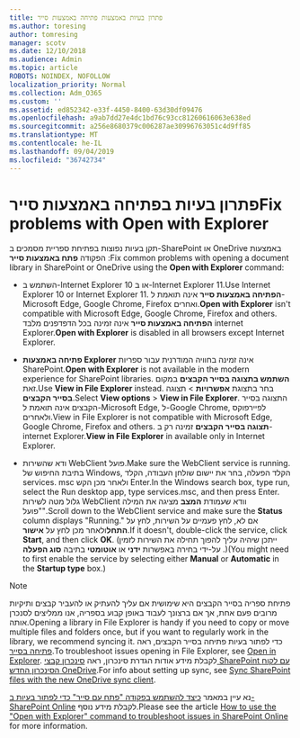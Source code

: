 ```yaml
---
title: פתרון בעיות באמצעות פתיחה באמצעות סייר
ms.author: toresing
author: tomresing
manager: scotv
ms.date: 12/10/2018
ms.audience: Admin
ms.topic: article
ROBOTS: NOINDEX, NOFOLLOW
localization_priority: Normal
ms.collection: Adm_O365
ms.custom: ''
ms.assetid: ed852342-e33f-4450-8400-63d30df09476
ms.openlocfilehash: a9ab7dd27e4dc1bd76c93cc81260616063e638ed
ms.sourcegitcommit: a256e8680379c006287ae30996763051c4d9ff85
ms.translationtype: MT
ms.contentlocale: he-IL
ms.lasthandoff: 09/04/2019
ms.locfileid: "36742734"
---
```

# <a name="fix-problems-with-open-with-explorer"></a><span data-ttu-id="bf870-102">פתרון בעיות בפתיחה באמצעות סייר</span><span class="sxs-lookup"><span data-stu-id="bf870-102">Fix problems with Open with Explorer</span></span>

<span data-ttu-id="bf870-103">תקן בעיות נפוצות בפתיחת ספריית מסמכים ב-SharePoint או OneDrive באמצעות הפקודה **פתח באמצעות סייר** :</span><span class="sxs-lookup"><span data-stu-id="bf870-103">Fix common problems with opening a document library in SharePoint or OneDrive using the **Open with Explorer** command:</span></span> 
  
- <span data-ttu-id="bf870-104">השתמש ב-Internet Explorer 10 או ב-Internet Explorer 11.</span><span class="sxs-lookup"><span data-stu-id="bf870-104">Use Internet Explorer 10 or Internet Explorer 11.</span></span> <span data-ttu-id="bf870-105">**הפתיחה באמצעות סייר** אינה תואמת ל-Microsoft Edge, Google Chrome, Firefox ואחרים.</span><span class="sxs-lookup"><span data-stu-id="bf870-105">**Open with Explorer** isn't compatible with Microsoft Edge, Google Chrome, Firefox and others.</span></span> <span data-ttu-id="bf870-106">**הפתיחה באמצעות סייר** אינה זמינה בכל הדפדפנים מלבד internet Explorer.</span><span class="sxs-lookup"><span data-stu-id="bf870-106">**Open with Explorer** is disabled in all browsers except Internet Explorer.</span></span> 
    
- <span data-ttu-id="bf870-107">**פתיחה באמצעות Explorer** אינה זמינה בחוויה המודרנית עבור ספריות SharePoint.</span><span class="sxs-lookup"><span data-stu-id="bf870-107">**Open with Explorer** is not available in the modern experience for SharePoint libraries.</span></span> <span data-ttu-id="bf870-108">**השתמש בתצוגה בסייר הקבצים** במקום זאת.</span><span class="sxs-lookup"><span data-stu-id="bf870-108">Use **View in File Explorer** instead.</span></span> <span data-ttu-id="bf870-109">בחר בתצוגת **אפשרויות** \> תצוגה **בסייר הקבצים**.</span><span class="sxs-lookup"><span data-stu-id="bf870-109">Select **View options** \> **View in File Explorer**.</span></span> <span data-ttu-id="bf870-110">התצוגה בסייר הקבצים אינה תואמת ל-Microsoft Edge, ל-Google Chrome, לפיירפוקס ולאחרים.</span><span class="sxs-lookup"><span data-stu-id="bf870-110">View in File Explorer is not compatible with Microsoft Edge, Google Chrome, Firefox and others.</span></span> <span data-ttu-id="bf870-111">**תצוגה בסייר הקבצים** זמינה רק ב-internet Explorer.</span><span class="sxs-lookup"><span data-stu-id="bf870-111">**View in File Explorer** in available only in Internet Explorer.</span></span> 
    
- <span data-ttu-id="bf870-112">ודא שהשירות WebClient פועל.</span><span class="sxs-lookup"><span data-stu-id="bf870-112">Make sure the WebClient service is running.</span></span> <span data-ttu-id="bf870-113">בתיבת החיפוש של Windows, הקלד הפעלה, בחר את יישום שולחן העבודה, הקלד services. msc ולאחר מכן הקש Enter.</span><span class="sxs-lookup"><span data-stu-id="bf870-113">In the Windows search box, type run, select the Run desktop app, type services.msc, and then press Enter.</span></span> <span data-ttu-id="bf870-114">גלול מטה לשירות WebClient וודא שעמודת **המצב** מציגה את המילה "פועל".</span><span class="sxs-lookup"><span data-stu-id="bf870-114">Scroll down to the WebClient service and make sure the **Status** column displays "Running."</span></span> <span data-ttu-id="bf870-115">אם לא, לחץ פעמיים על השירות, לחץ על **התחל**ולאחר מכן לחץ על **אישור**.</span><span class="sxs-lookup"><span data-stu-id="bf870-115">If it doesn't, double-click the service, click **Start**, and then click **OK**.</span></span> <span data-ttu-id="bf870-116">(ייתכן שיהיה עליך להפוך תחילה את השירות לזמין על-ידי בחירה באפשרות **ידני** או **אוטומטי** בתיבה **סוג הפעלה** .)</span><span class="sxs-lookup"><span data-stu-id="bf870-116">(You might need to first enable the service by selecting either **Manual** or **Automatic** in the **Startup type** box.)</span></span> 
    
> [!NOTE]
> <span data-ttu-id="bf870-117">פתיחת ספריה בסייר הקבצים היא שימושית אם עליך להעתיק או להעביר קבצים ותיקיות מרובים פעם אחת, אך אם ברצונך לעבוד באופן קבוע בספריה, אנו ממליצים לסנכרן אותה.</span><span class="sxs-lookup"><span data-stu-id="bf870-117">Opening a library in File Explorer is handy if you need to copy or move multiple files and folders once, but if you want to regularly work in the library, we recommend syncing it.</span></span> <span data-ttu-id="bf870-118">כדי לפתור בעיות פתיחה בסייר הקבצים, ראה [פתיחה בסייר](https://go.microsoft.com/fwlink/?linkid=871665).</span><span class="sxs-lookup"><span data-stu-id="bf870-118">To troubleshoot issues opening in File Explorer, see [Open in Explorer](https://go.microsoft.com/fwlink/?linkid=871665).</span></span> <span data-ttu-id="bf870-119">לקבלת מידע אודות הגדרת סינכרון, ראה [סינכרון קבצי SharePoint עם לקוח הסינכרון החדש OneDrive](https://go.microsoft.com/fwlink/?linkid=871666).</span><span class="sxs-lookup"><span data-stu-id="bf870-119">For info about setting up sync, see [Sync SharePoint files with the new OneDrive sync client](https://go.microsoft.com/fwlink/?linkid=871666).</span></span>
  
<span data-ttu-id="bf870-120">נא עיין במאמר [כיצד להשתמש בפקודה "פתח עם סייר" כדי לפתור בעיות ב-SharePoint Online](https://docs.microsoft.com/sharepoint/support/lists-and-libraries/troubleshoot-issues-using-open-with-explorer) לקבלת מידע נוסף.</span><span class="sxs-lookup"><span data-stu-id="bf870-120">Please see the article [How to use the "Open with Explorer" command to troubleshoot issues in SharePoint Online](https://docs.microsoft.com/sharepoint/support/lists-and-libraries/troubleshoot-issues-using-open-with-explorer) for more information.</span></span> 
  

